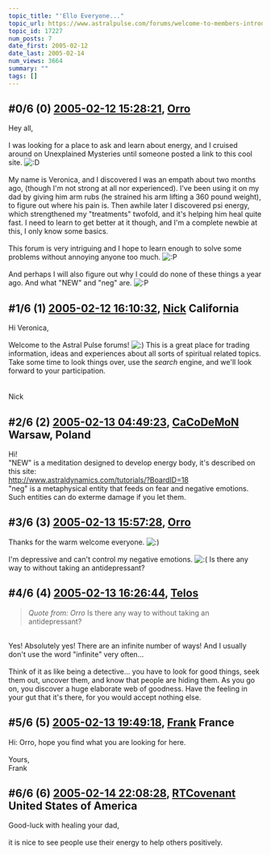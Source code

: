 ```yaml
---
topic_title: "'Ello Everyone..."
topic_url: https://www.astralpulse.com/forums/welcome-to-members-introductions!/ello-everyone
topic_id: 17227
num_posts: 7
date_first: 2005-02-12
date_last: 2005-02-14
num_views: 3664
summary: ""
tags: []
---
```


## \#0/6 (0) [2005-02-12 15:28:21](https://www.astralpulse.com/forums/index.php?msg=148659), [Orro](https://www.astralpulse.com/forums/profile/?u=8356)  ##
<section>
Hey all,
<br>
<br>
I was looking for a place to ask and learn about energy, and I cruised around on Unexplained Mysteries until someone posted a link to this cool site.
<img alt=":D" class="smiley" src="https://www.astralpulse.com/forums/Smileys/fugue/cheesy.png" title="Cheesy"/>
<br>
<br>
My name is Veronica, and I discovered I was an empath about two months ago, (though I'm not strong at all nor experienced). I've been using it on my dad by giving him arm rubs (he strained his arm lifting a 360 pound weight), to figure out where his pain is. Then awhile later I discovered psi energy, which strengthened my "treatments" twofold, and it's helping him heal quite fast. I need to learn to get better at it though, and I'm a complete newbie at this, I only know some basics.
<br>
<br>
This forum is very intriguing and I hope to learn enough to solve some problems without annoying anyone too much.
<img alt=":P" class="smiley" src="https://www.astralpulse.com/forums/Smileys/fugue/tongue.png" title="Tongue"/>
<br>
<br>
And perhaps I will also figure out why I could do none of these things a year ago. And what "NEW" and "neg" are.
<img alt=":P" class="smiley" src="https://www.astralpulse.com/forums/Smileys/fugue/tongue.png" title="Tongue"/>
</section>

## \#1/6 (1) [2005-02-12 16:10:32](https://www.astralpulse.com/forums/index.php?msg=148668), [Nick](https://www.astralpulse.com/forums/profile/?u=2080) California ##
<section>
Hi Veronica,
<br>
<br>
Welcome to the Astral Pulse forums!
<img alt=":)" class="smiley" src="https://www.astralpulse.com/forums/Smileys/fugue/smiley.png" title="Smiley"/>
This is a great place for trading information, ideas and experiences about all sorts of spiritual related topics. Take some time to look things over, use the
<i>
 search
</i>
engine, and we'll look forward to your participation.
<br>
<br>
<br>
Nick
</section>

## \#2/6 (2) [2005-02-13 04:49:23](https://www.astralpulse.com/forums/index.php?msg=148795), [CaCoDeMoN](https://www.astralpulse.com/forums/profile/?u=4798) Warsaw, Poland ##
<section>
Hi!
<br>
"NEW" is a meditation designed to develop energy body, it's described on this site:
<br>
<a class="bbc_link" href="http://www.astraldynamics.com/tutorials/?BoardID=18" rel="noopener" target="_blank">
 http://www.astraldynamics.com/tutorials/?BoardID=18
</a>
<br>
"neg" is a metaphysical entity that feeds on fear and negative emotions. Such entities can do exterme damage if you let them.
</section>

## \#3/6 (3) [2005-02-13 15:57:28](https://www.astralpulse.com/forums/index.php?msg=148967), [Orro](https://www.astralpulse.com/forums/profile/?u=8356)  ##
<section>
Thanks for the warm welcome everyone.
<img alt=":)" class="smiley" src="https://www.astralpulse.com/forums/Smileys/fugue/smiley.png" title="Smiley"/>
<br>
<br>
I'm depressive and can't control my negative emotions.
<img alt=":(" class="smiley" src="https://www.astralpulse.com/forums/Smileys/fugue/sad.png" title="Sad"/>
Is there any way to without taking an antidepressant?
</section>

## \#4/6 (4) [2005-02-13 16:26:44](https://www.astralpulse.com/forums/index.php?msg=149000), [Telos](https://www.astralpulse.com/forums/profile/?u=6496)  ##
<section>
<blockquote class="bbc_standard_quote">
 <cite>
  Quote from: Orro
 </cite>
 Is there any way to without taking an antidepressant?
</blockquote>
<br>
Yes! Absolutely yes! There are an infinite number of ways! And I usually don't use the word "infinite" very often...
<br>
<br>
Think of it as like being a detective... you have to look for good things, seek them out, uncover them, and know that people are hiding them. As you go on, you discover a huge elaborate web of goodness. Have the feeling in your gut that it's there, for you would accept nothing else.
</section>

## \#5/6 (5) [2005-02-13 19:49:18](https://www.astralpulse.com/forums/index.php?msg=149068), [Frank](https://www.astralpulse.com/forums/profile/?u=359) France ##
<section>
Hi: Orro, hope you find what you are looking for here.
<br>
<br>
Yours,
<br>
Frank
</section>

## \#6/6 (6) [2005-02-14 22:08:28](https://www.astralpulse.com/forums/index.php?msg=149503), [RTCovenant](https://www.astralpulse.com/forums/profile/?u=8389) United States of America ##
<section>
Good-luck with healing your dad,
<br>
<br>
it is nice to see people use their energy to help others positively.
</section>